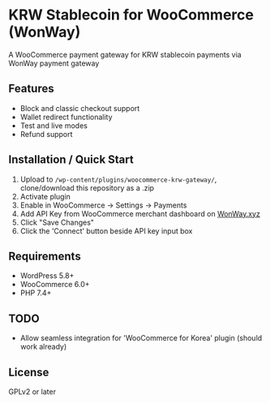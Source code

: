 # KRW Stablecoin for WooCommerce (WonWay)

A WooCommerce payment gateway for KRW stablecoin payments via WonWay payment gateway

## Features

- Block and classic checkout support
- Wallet redirect functionality
- Test and live modes
- Refund support

## Installation / Quick Start

1. Upload to `/wp-content/plugins/woocommerce-krw-gateway/`, clone/download this repository as a .zip
2. Activate plugin
3. Enable in WooCommerce → Settings → Payments
4. Add API Key from WooCommerce merchant dashboard on [WonWay.xyz](https://wonway.xyz/dashboard)
5. Click "Save Changes"
6. Click the 'Connect' button beside API key input box

## Requirements

- WordPress 5.8+
- WooCommerce 6.0+
- PHP 7.4+


## TODO

- Allow seamless integration for 'WooCommerce for Korea' plugin (should work already)

## License

GPLv2 or later